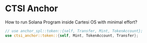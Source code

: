 # CTSI Anchor

How to run Solana Program inside Cartesi OS with minimal effort?

```rs
// use anchor_spl::token::{self, Transfer, Mint, TokenAccount};
use ctsi_anchor::token::{self, Mint, TokenAccount, Transfer};
```
